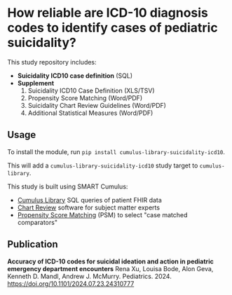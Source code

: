 # How reliable are ICD-10 diagnosis codes to identify cases of pediatric suicidality?

This study repository includes:

* **Suicidality ICD10 case definition** (SQL) 
* **Supplement**   
  1. Suicidality ICD10 Case Definition (XLS/TSV)
  2. Propensity Score Matching (Word/PDF)
  3. Suicidality Chart Review Guidelines (Word/PDF)
  4. Additional Statistical Measures (Word/PDF)
  
## Usage

To install the module, run `pip install cumulus-library-suicidality-icd10`.

This will add a `cumulus-library-suicidality-icd10` study target to `cumulus-library`.

This study is built using SMART Cumulus:  
* [Cumulus Library](https://docs.smarthealthit.org/cumulus/library) SQL queries of patient FHIR data
* [Chart Review](https://docs.smarthealthit.org/cumulus/chart-review/) software for subject matter experts
* [Propensity Score Matching](https://docs.smarthealthit.org/cumulus/library/statistics/propensity-score-matching.html) (PSM) to select "case matched comparators"

## Publication

__Accuracy of ICD-10 codes for suicidal ideation and action in pediatric emergency department encounters__
Rena Xu, Louisa Bode, Alon Geva, Kenneth D. Mandl, Andrew J. McMurry. Pediatrics. 2024. 
https://doi.org/10.1101/2024.07.23.24310777